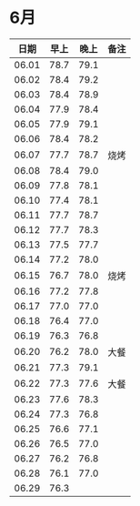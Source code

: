 # 6月
| 日期 | 早上 | 晚上 |备注|
| --- | --- | --- | --- |
| 06.01 | 78.7 | 79.1 |
| 06.02 | 78.4 | 79.2 |
| 06.03 | 78.4 | 78.9 |
| 06.04 | 77.9 | 78.4 |
| 06.05 | 77.9 | 79.1 |
| 06.06 | 78.4 | 78.2 |
| 06.07 | 77.7 | 78.7 |烧烤|
| 06.08 | 78.4 | 79.0 |
| 06.09 | 77.8 | 78.1 |
| 06.10 | 77.4 | 78.1 |
| 06.11 | 77.7 | 78.7 |
| 06.12 | 77.7 | 78.3 |
| 06.13 | 77.5 | 77.7 |
| 06.14 | 77.2 | 78.0 |
| 06.15 | 76.7 | 78.0 |烧烤|
| 06.16 | 77.2 | 77.8 |
| 06.17 | 77.0 | 77.0 |
| 06.18 | 76.4 | 77.0 |
| 06.19 | 76.3 | 76.8 |
| 06.20 | 76.2 | 78.0 |大餐|
| 06.21 | 77.3 | 79.1 |
| 06.22 | 77.3 | 77.6 |大餐|
| 06.23 | 77.6 | 78.3 |
| 06.24 | 77.3 | 76.8 |
| 06.25 | 76.6 | 77.1 |
| 06.26 | 76.5 | 77.0 |
| 06.27 | 76.2 | 76.8 |
| 06.28 | 76.1 | 77.0 |
| 06.29 | 76.3 |  |
















